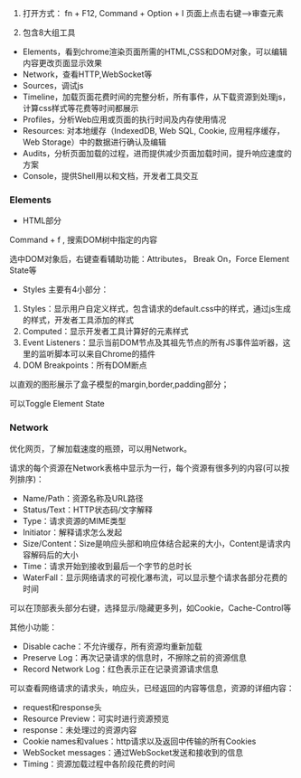 1. 打开方式：
fn + F12, Command + Option + I
页面上点击右键-->审查元素

2. 包含8大组工具
- Elements，看到chrome渲染页面所需的HTML,CSS和DOM对象，可以编辑内容更改页面显示效果
- Network，查看HTTP,WebSocket等
- Sources，调试js
- Timeline，加载页面花费时间的完整分析，所有事件，从下载资源到处理js，计算css样式等花费等时间都展示
- Profiles，分析Web应用或页面的执行时间及内存使用情况
- Resources: 对本地缓存（IndexedDB, Web SQL, Cookie, 应用程序缓存，Web Storage）中的数据进行确认及编辑
- Audits，分析页面加载的过程，进而提供减少页面加载时间，提升响应速度的方案
- Console，提供Shell用以和文档，开发者工具交互

### Elements
- HTML部分

Command + f , 搜索DOM树中指定的内容

选中DOM对象后，右键查看辅助功能：Attributes， Break On，Force Element State等

- Styles
主要有4小部分：
1. Styles：显示用户自定义样式，包含请求的default.css中的样式，通过js生成的样式，开发者工具添加的样式
2. Computed：显示开发者工具计算好的元素样式
3. Event Listeners：显示当前DOM节点及其祖先节点的所有JS事件监听器，这里的监听脚本可以来自Chrome的插件
4. DOM Breakpoints：所有DOM断点

以直观的图形展示了盒子模型的margin,border,padding部分；

可以Toggle Element State

### Network
优化网页，了解加载速度的瓶颈，可以用Network。

请求的每个资源在Network表格中显示为一行，每个资源有很多列的内容(可以按列排序)：
- Name/Path：资源名称及URL路径
- Status/Text：HTTP状态码/文字解释
- Type：请求资源的MIME类型
- Initiator：解释请求怎么发起
- Size/Content：Size是响应头部和响应体结合起来的大小，Content是请求内容解码后的大小
- Time：请求开始到接收到最后一个字节的总时长
- WaterFall：显示网络请求的可视化瀑布流，可以显示整个请求各部分花费的时间

可以在顶部表头部分右键，选择显示/隐藏更多列，如Cookie，Cache-Control等

其他小功能：
- Disable cache：不允许缓存，所有资源均重新加载
- Preserve Log：再次记录请求的信息时，不擦除之前的资源信息
- Record Network Log：红色表示正在记录资源请求信息 

可以查看网络请求的请求头，响应头，已经返回的内容等信息，资源的详细内容：
- request和response头
- Resource Preview：可实时进行资源预览
- response：未处理过的资源内容
- Cookie names和values：http请求以及返回中传输的所有Cookies
- WebSocket messages：通过WebSocket发送和接收到的信息
- Timing：资源加载过程中各阶段花费的时间